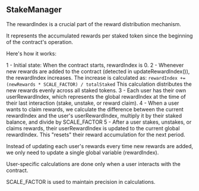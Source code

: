 ## StakeManager

The rewardIndex is a crucial part of the reward distribution mechanism.

It represents the accumulated rewards per staked token since the beginning of the contract's operation.

Here's how it works:

1 - Initial state: When the contract starts, rewardIndex is 0.
2 - Whenever new rewards are added to the contract (detected in updateRewardIndex()), the rewardIndex increases.
    The increase is calculated as:
    `rewardIndex += (newRewards * SCALE_FACTOR) / totalStaked`
    This calculation distributes the new rewards evenly across all staked tokens.
3 - Each user has their own userRewardIndex, which represents the global rewardIndex at the time
    of their last interaction (stake, unstake, or reward claim).
4 - When a user wants to claim rewards, we calculate the difference between the current rewardIndex
    and the user's userRewardIndex, multiply it by their staked balance, and divide by SCALE_FACTOR
5 - After a user stakes, unstakes, or claims rewards, their userRewardIndex is updated to the current
    global rewardIndex. This "resets" their reward accumulation for the next period.

Instead of updating each user's rewards every time new rewards are added, we only need to update a
single global variable (rewardIndex).

User-specific calculations are done only when a user interacts with the contract.

SCALE_FACTOR is used to maintain precision in calculations.
